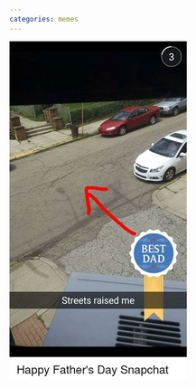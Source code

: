```yaml
---
categories: memes
---
```


![fathersday](https://raw.githubusercontent.com/muneer78/muneer78.github.io/master/images/bestdad.jpg)

